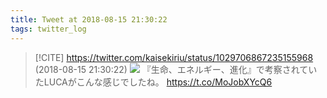 ```yaml
---
title: Tweet at 2018-08-15 21:30:22
tags: twitter_log
---
```


> [!CITE] https://twitter.com/kaisekiriu/status/1029706867235155968 (2018-08-15 21:30:22)
> ![](https://twitter.com/kaisekiriu/status/1029706867235155968)
> 『生命、エネルギー、進化』で考察されていたLUCAがこんな感じでしたね。 https://t.co/MoJobXYcQ6
